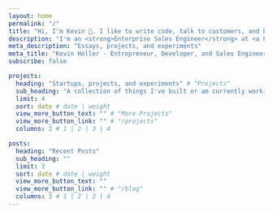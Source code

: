 ```yaml
---
layout: home
permalink: "/"
title: "Hi, I'm Kevin 👋. I like to write code, talk to customers, and build <strong>products that people love</strong>."
description: "I'm an <strong>Enterprise Sales Engineer</strong> at <a href='https://launchdarkly.com/core-services/experimentation/' target='_blank'>LaunchDarkly</a>, building our presence in the DACH market. I geek out on Generative AI, Data Architecture, DevOps, Experimentation, bootstrapped startups, and Go-To-Market strategies. Oh, and landscaping."
meta_description: "Essays, projects, and experiments"
meta_title: "Kevin Holler - Entrepreneur, Developer, and Sales Engineer"
subscribe: false

projects:
  heading: "Startups, projects, and experiments" # "Projects"
  sub_heading: "A collection of things I've built or am currently working on" # "A collection of our recent work"
  limit: 4
  sort: date # date | weight
  view_more_button_text: "" # "More Projects"
  view_more_button_link: "" # "/projects"
  columns: 2 # 1 | 2 | 3 | 4

posts:
  heading: "Recent Posts"
  sub_heading: ""
  limit: 3
  sort: date # date | weight
  view_more_button_text: ""
  view_more_button_link: "" # "/blog"
  columns: 3 # 1 | 2 | 3 | 4
---
```



